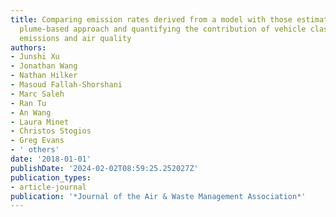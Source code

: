```yaml
---
title: Comparing emission rates derived from a model with those estimated using a
  plume-based approach and quantifying the contribution of vehicle classes to on-road
  emissions and air quality
authors:
- Junshi Xu
- Jonathan Wang
- Nathan Hilker
- Masoud Fallah-Shorshani
- Marc Saleh
- Ran Tu
- An Wang
- Laura Minet
- Christos Stogios
- Greg Evans
- ' others'
date: '2018-01-01'
publishDate: '2024-02-02T08:59:25.252027Z'
publication_types:
- article-journal
publication: '*Journal of the Air & Waste Management Association*'
---
```

